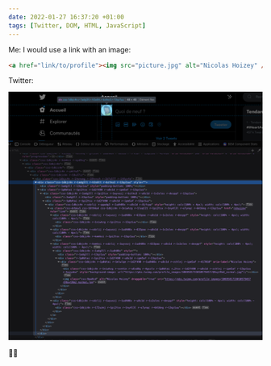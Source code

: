 ```yaml
---
date: 2022-01-27 16:37:20 +01:00
tags: [Twitter, DOM, HTML, JavaScript]
---
```


Me: I would use a link with an image:

```html
<a href="link/to/profile"><img src="picture.jpg" alt="Nicolas Hoizey" /></a>
```

Twitter:

![A screenshot of the avatar's DOM](twitter-avatar-dom.png)

🤷‍♂️
